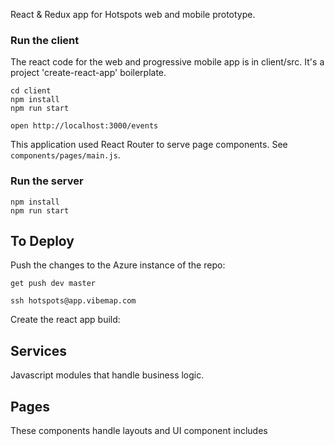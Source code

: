 React & Redux app for Hotspots web and mobile prototype. 

### Run the client
The react code for the web and progressive mobile app is in client/src. It's a project 'create-react-app' boilerplate. 

    cd client
    npm install
    npm run start

    open http://localhost:3000/events

This application used React Router to serve page components. See `components/pages/main.js`. 

### Run the server

    npm install
    npm run start


## To Deploy
Push the changes to the Azure instance of the repo: 

    get push dev master
    
    ssh hotspots@app.vibemap.com

Create the react app build: 


## Services
Javascript modules that handle business logic. 

## Pages
These components handle layouts and UI component includes

